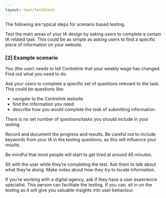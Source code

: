 ```yaml
---
layout: text/textblock
---
```


The following are typical steps for scenario based testing.

Test the main areas of your IA design by asking users to complete a certain IA related task. This could be as simple as asking users to find a specific piece of information on your website.

### [2] Example scenario
You (the user) needs to tell Centrelink that your weekly wage has changed. Find out what you need to do. 

Ask your users to complete a specific set of questions relevant to the task. This could be questions like:
- navigate to the Centrelink website
- find the information you need
- describe how you would complete the task of submitting information.


There is no set number of questions/tasks you should include in your testing.

Record and document the progress and results. Be careful not to include keywords from your IA in the testing questions, as this will influence your results.

Be mindful that most people will start to get tired at around 45 minutes.

Sit with the user while they’re completing the test. Ask them to talk about what they’re doing. Make notes about how they try to locate information.

If you’re working with a digital agency, ask if they have a user experience specialist. This person can facilitate the testing. If you can, sit in on the testing as it will give you valuable insights into user behaviour.
